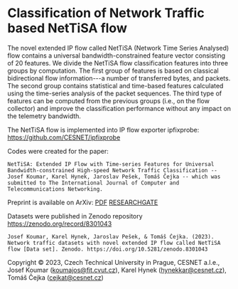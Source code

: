 # Classification of Network Traffic based  NetTiSA flow

The novel extended IP flow called NetTiSA (Network Time Series Analysed) flow contains a universal bandwidth-constrained feature vector consisting of 20 features. We divide the NetTiSA flow classification features into three groups by computation. The first group of features is based on classical bidirectional flow information---a number of transferred bytes, and packets.  The second group contains statistical and time-based features calculated using the time-series analysis of the packet sequences. The third type of features can be computed from the previous groups (i.e., on the flow collector) and improve the classification performance without any impact on the telemetry bandwidth.

The NetTiSA flow is implemented into IP flow exporter ipfixprobe: https://github.com/CESNET/ipfixprobe

Codes were created for the paper: 


    NetTiSA: Extended IP Flow with Time-series Features for Universal Bandwidth-constrained High-speed Network Traffic Classification -- Josef Koumar, Karel Hynek, Jaroslav Pešek, Tomáš Čejka -- which was submitted to The International Journal of Computer and Telecommunications Networking. 
    
Preprint is available on ArXiv: [PDF](https://www.google.com/url?sa=t&rct=j&q=&esrc=s&source=web&cd=&ved=2ahUKEwjTr9bo0IKCAxXq9bsIHcYPAy0QFnoECBwQAQ&url=https%3A%2F%2Farxiv.org%2Fpdf%2F2307.13434&usg=AOvVaw3w_7QtAVYFdgmHl3DGtYfh&opi=89978449) [RESEARCHGATE](https://www.researchgate.net/publication/374556767_NetTiSA_Extended_IP_Flow_with_Time-series_Features_for_Universal_Bandwidth-constrained_High-speed_Network_Traffic_Classification)

Datasets were published in Zenodo repository https://zenodo.org/record/8301043




    Josef Koumar, Karel Hynek, Jaroslav Pešek, & Tomáš Čejka. (2023). Network traffic datasets with novel extended IP flow called NetTiSA flow [Data set]. Zenodo. https://doi.org/10.5281/zenodo.8301043
    

Copyright © 2023, Czech Technical University in Prague, CESNET a.l.e., Josef Koumar (koumajos@fit.cvut.cz), Karel Hynek (hynekkar@cesnet.cz), Tomáš Čejka (cejkat@cesnet.cz)
